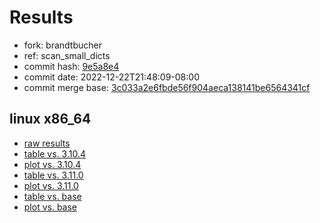 # Results

- fork: brandtbucher
- ref: scan_small_dicts
- commit hash: [9e5a8e4](https://github.com/brandtbucher/cpython/commit/9e5a8e4)
- commit date: 2022-12-22T21:48:09-08:00
- commit merge base: [3c033a2e6fbde56f904aeca138141be6564341cf](https://github.com/brandtbucher/cpython/commit/3c033a2e6fbde56f904aeca138141be6564341cf)

## linux x86_64

- [raw results](bm-20221222-linux-x86_64-brandtbucher-scan_small_dicts-3.12.0a3+-9e5a8e4.json)
- [table vs. 3.10.4](bm-20221222-linux-x86_64-brandtbucher-scan_small_dicts-3.12.0a3+-9e5a8e4-vs-3.10.4.md)
- [plot vs. 3.10.4](bm-20221222-linux-x86_64-brandtbucher-scan_small_dicts-3.12.0a3+-9e5a8e4-vs-3.10.4.png)
- [table vs. 3.11.0](bm-20221222-linux-x86_64-brandtbucher-scan_small_dicts-3.12.0a3+-9e5a8e4-vs-3.11.0.md)
- [plot vs. 3.11.0](bm-20221222-linux-x86_64-brandtbucher-scan_small_dicts-3.12.0a3+-9e5a8e4-vs-3.11.0.png)
- [table vs. base](bm-20221222-linux-x86_64-brandtbucher-scan_small_dicts-3.12.0a3+-9e5a8e4-vs-base.md)
- [plot vs. base](bm-20221222-linux-x86_64-brandtbucher-scan_small_dicts-3.12.0a3+-9e5a8e4-vs-base.png)

